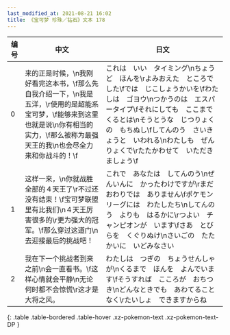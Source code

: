 ```yaml
---
last_modified_at: 2021-08-21 16:02
title: 《宝可梦 珍珠／钻石》文本 178
---
```

| 编号 | 中文 | 日文 |
| ---- | ---- | ---- |
| 0 | 来的正是时候，\n我刚好看完这本书，\f那么先自我介绍一下，\n我是五洋，\r使用的是超能系宝可梦，\f能够来到这里也就是说\n你有相当的实力，\f那么被称为最强天王的我\n也会尽全力来和你战斗的！\f | これは　いい　タイミング\nちょうど　ほんを\rよみおえた　ところでした\fでは　じこしょうかいを\fわたしは　ゴヨウ\nつかうのは　エスパータイプ\fそれにしても　ここまで　くるとは\nそうとうな　じつりょくの　もちぬし\fしてんのう　さいきょうと　いわれる\nわたしも　ぜんりょくで\rたたかわせて　いただきましょう\f |
| 1 | 这样一来，\n你就战胜全部的４天王了\r不过还没有结束！\f宝可梦联盟里有比我们\n４天王厉害很多的\r更为强大的冠军。\f那么穿过这道门\n去迎接最后的挑战吧！ | これで　あなたは　してんのう\nぜんいんに　かったわけですが\rまだ　おわりでは　ありません\fポケモンリーグには　わたしたち\nしてんのう　よりも　はるかに\rつよい　チャンピオンが　います\fさあ　とびらを　くぐりぬけ\nさいごの　たたかいに　いどみなさい |
| 2 | 我在下一个挑战者到来之前\n会一直看书。\f这样心情就会平静\n无论何时都不会惊慌\r这才是大将之风。 | わたしは　つぎの　ちょうせんしゃが\nくるまで　ほんを　よんでいます\fそうすれば　こころが　おちつき\nどんなときでも　あわてることなく\rたいしょ　できますからね |
{: .table .table-bordered .table-hover .xz-pokemon-text .xz-pokemon-text-DP }